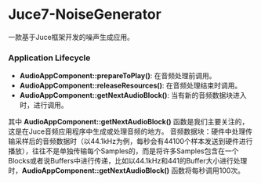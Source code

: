 # Juce7-NoiseGenerator 

一款基于Juce框架开发的噪声生成应用。

### Application Lifecycle

* __AudioAppComponent::prepareToPlay()__: 在音频处理前调用。
* __AudioAppComponent::releaseResources()__: 在音频处理结束时调用。
* __AudioAppComponent::getNextAudioBlock()__: 当有新的音频数据块进入时，进行调用。

其中 __AudioAppComponent::getNextAudioBlock()__ 函数是我们主要关注的，这是在Juce音频应用程序中生成或处理音频的地方。
音频数据块：硬件中处理传输采样后的音频数据时（以44.1kHz为例，每秒会有44100个样本发送到硬件进行播放），往往不是单独传输每个Samples的，而是将许多Samples包含在一个Blocks或者说Buffers中进行传递，比如以44.1kHz和441的Buffer大小进行处理时，__AudioAppComponent::getNextAudioBlock()__ 函数将每秒调用100次。
